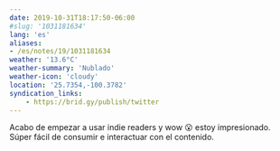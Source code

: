 ```yaml
---
date: 2019-10-31T18:17:50-06:00
#slug: '1031181634'
lang: 'es'
aliases:
- /es/notes/19/1031181634
weather: '13.6°C'
weather-summary: 'Nublado'
weather-icon: 'cloudy'
location: '25.7354,-100.3782'
syndication_links:
    - https://brid.gy/publish/twitter
---
```

Acabo de empezar a usar indie readers y wow 😮 estoy impresionado. Súper fácil de consumir e interactuar con el contenido.
